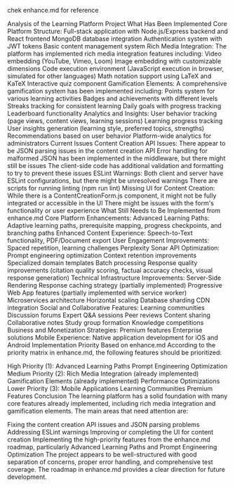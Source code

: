chek enhance.md for reference


Analysis of the Learning Platform Project
What Has Been Implemented
Core Platform Structure:
Full-stack application with Node.js/Express backend and React frontend
MongoDB database integration
Authentication system with JWT tokens
Basic content management system
Rich Media Integration:
The platform has implemented rich media integration features including:
Video embedding (YouTube, Vimeo, Loom)
Image embedding with customizable dimensions
Code execution environment (JavaScript execution in browser, simulated for other languages)
Math notation support using LaTeX and KaTeX
Interactive quiz component
Gamification Elements:
A comprehensive gamification system has been implemented including:
Points system for various learning activities
Badges and achievements with different levels
Streaks tracking for consistent learning
Daily goals with progress tracking
Leaderboard functionality
Analytics and Insights:
User behavior tracking (page views, content views, learning sessions)
Learning progress tracking
User insights generation (learning style, preferred topics, strengths)
Recommendations based on user behavior
Platform-wide analytics for administrators
Current Issues
Content Creation API Issues:
There appear to be JSON parsing issues in the content creation API
Error handling for malformed JSON has been implemented in the middleware, but there might still be issues
The client-side code has additional validation and formatting to try to prevent these issues
ESLint Warnings:
Both client and server have ESLint configurations, but there might be unresolved warnings
There are scripts for running linting (npm run lint)
Missing UI for Content Creation:
While there is a ContentCreationForm.js component, it might not be fully integrated or accessible in the UI
There might be issues with the form's functionality or user experience
What Still Needs to Be Implemented from enhance.md
Core Platform Enhancements:
Advanced Learning Paths: Adaptive learning paths, prerequisite mapping, progress checkpoints, and branching paths
Enhanced Content Experience: Speech-to-Text functionality, PDF/Document export
User Engagement Improvements: Spaced repetition, learning challenges
Perplexity Sonar API Optimization:
Prompt engineering optimization
Context retention improvements
Specialized domain templates
Batch processing
Response quality improvements (citation quality scoring, factual accuracy checks, visual response generation)
Technical Infrastructure Improvements:
Server-Side Rendering
Response caching strategy (partially implemented)
Progressive Web App features (partially implemented with service worker)
Microservices architecture
Horizontal scaling
Database sharding
CDN integration
Social and Collaborative Features:
Learning communities
Discussion forums
Expert Q&A sessions
Peer reviews
Content sharing
Collaborative notes
Study group formation
Knowledge competitions
Business and Monetization Strategies:
Premium features
Enterprise solutions
Mobile Experience:
Native application development for iOS and Android
Implementation Priority Based on enhance.md
According to the priority matrix in enhance.md, the following features should be prioritized:

High Priority (1):
Advanced Learning Paths
Prompt Engineering Optimization
Medium Priority (2):
Rich Media Integration (already implemented)
Gamification Elements (already implemented)
Performance Optimizations
Lower Priority (3):
Mobile Applications
Learning Communities
Premium Features
Conclusion
The learning platform has a solid foundation with many core features already implemented, including rich media integration and gamification elements. The main areas that need attention are:

Fixing the content creation API issues and JSON parsing problems
Addressing ESLint warnings
Improving or completing the UI for content creation
Implementing the high-priority features from the enhance.md roadmap, particularly Advanced Learning Paths and Prompt Engineering Optimization
The project appears to be well-structured with good separation of concerns, proper error handling, and comprehensive test coverage. The roadmap in enhance.md provides a clear direction for future development.